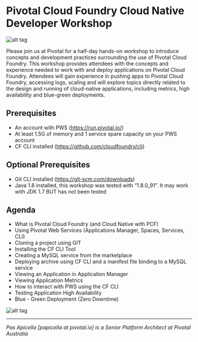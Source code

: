 <h1>Pivotal Cloud Foundry Cloud Native Developer Workshop</h1>

![alt tag](https://image.ibb.co/cCEomQ/logo.png)

Please join us at Pivotal for a half-day hands-on workshop to introduce concepts and development practices surrounding the use of Pivotal Cloud Foundry. This workshop provides attendees with the concepts and experience needed to work with and deploy applications on Pivotal Cloud Foundry. Attendees will gain experience in pushing apps to Pivotal Cloud Foundry, accessing logs, scaling and will explore topics directly related to the design and running of cloud-native applications, including metrics, high availability and blue-green deployments.

## Prerequisites

- An account with PWS (https://run.pivotal.io/)
- At least 1.5G of memory and 1 service spare capacity on your PWS account
- CF CLI installed (https://github.com/cloudfoundry/cli)

## Optional Prerequisites

- Git CLI installed (https://git-scm.com/downloads)
- Java 1.8 installed, this workshop was tested with “1.8.0_91”. It may work with JDK 1.7 BUT has not been tested

## Agenda

- What is Pivotal Cloud Foundry (and Cloud Native with PCF)
- Using Pivotal Web Services (Applications Manager, Spaces, Services, CLI)
- Cloning a project using GIT
- Installing the CF CLI Tool
- Creating a MySQL service from the marketplace
- Deploying archive using CF CLI and a manifest file binding to a MySQL service
- Viewing an Application in Application Manager
- Viewing Application Metrics
- How to interact with PWS using the CF CLI
- Testing Application High Availability
- Blue - Green Deployment (Zero Downtime)

![alt tag](https://image.ibb.co/jB8W6Q/cn_dev_workshop_mainpage.png)

<hr />
<i>
Pas Apicella [papicella at pivotal.io] is a Senior Platform Architect at Pivotal Australia
</i>

